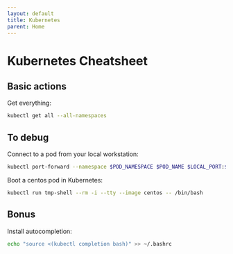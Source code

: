 ```yaml
---
layout: default
title: Kubernetes
parent: Home
---
```


# Kubernetes Cheatsheet

## Basic actions

Get everything:

```bash
kubectl get all --all-namespaces
```

## To debug

Connect to a pod from your local workstation:

```bash
kubectl port-forward --namespace $POD_NAMESPACE $POD_NAME $LOCAL_PORT:$POD_PORT
```

Boot a centos pod in Kubernetes:

```bash
kubectl run tmp-shell --rm -i --tty --image centos -- /bin/bash
```

## Bonus

Install autocompletion:

```bash
echo "source <(kubectl completion bash)" >> ~/.bashrc
```
